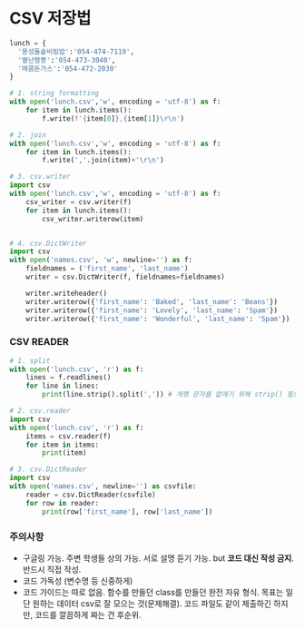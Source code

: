 ```markdown


```

# CSV 저장법

```python
lunch = {
  '용성돌솥비빔밥':'054-474-7119',
  '별난짬뽕':'054-473-3040',
  '매콤돈가스':'054-472-2030'
}

# 1. string formatting
with open('lunch.csv','w', encoding = 'utf-8') as f:
    for item in lunch.items():
        f.write(f'{item[0]},{item[1]}\r\n')

# 2. join
with open('lunch.csv','w', encoding = 'utf-8') as f:
    for item in lunch.items():
        f.write(','.join(item)+'\r\n')

# 3. csv.writer
import csv
with open('lunch.csv','w', encoding = 'utf-8') as f:
    csv_writer = csv.writer(f)
    for item in lunch.items():
        csv_writer.writerow(item)


# 4. csv.DictWriter
import csv
with open('names.csv', 'w', newline='') as f:
    fieldnames = ('first_name', 'last_name')
    writer = csv.DictWriter(f, fieldnames=fieldnames)

    writer.writeheader()
    writer.writerow({'first_name': 'Baked', 'last_name': 'Beans'})
    writer.writerow({'first_name': 'Lovely', 'last_name': 'Spam'})
    writer.writerow({'first_name': 'Wonderful', 'last_name': 'Spam'})
```

### CSV READER

```python
# 1. split
with open('lunch.csv', 'r') as f:
    lines = f.readlines()
    for line in lines:
        print(line.strip().split(',')) # 개행 문자를 없애기 위해 strip() 필요

# 2. csv.reader
import csv
with open('lunch.csv', 'r') as f:
    items = csv.reader(f)
    for item in items:
        print(item)

# 3. csv.DictReader
import csv
with open('names.csv', newline='') as csvfile:
    reader = csv.DictReader(csvfile)
    for row in reader:
        print(row['first_name'], row['last_name'])
```

### 주의사항

- 구글링 가능. 주변 학생들 상의 가능. 서로 설명 듣기 가능. but **코드 대신 작성 금지**. 반드시 직접 작성.
- 코드 가독성 (변수명 등 신중하게)
- 코드 가이드는 따로 없음. 함수를 만들던 class를 만들던 완전 자유 형식. 목표는 일단 원하는 데이터 csv로 잘 모으는 것(문제해결). 코드 파일도 같이 제출하긴 하지만, 코드를 깔끔하게 짜는 건 후순위.